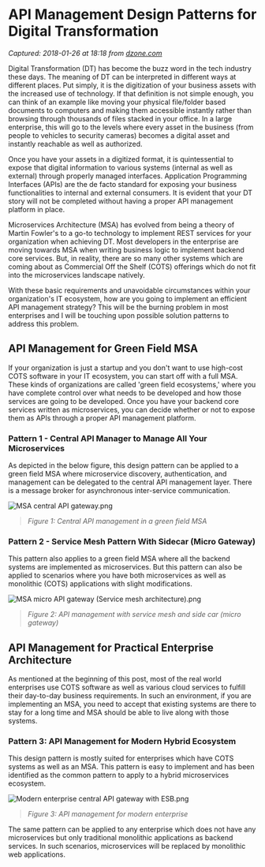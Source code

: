 # API Management Design Patterns for Digital Transformation

_Captured: 2018-01-26 at 18:18 from [dzone.com](https://dzone.com/articles/api-management-design-patterns-for-digital-transfo-1?utm_source=Top%205&utm_medium=email&utm_campaign=Top%205%202018-01-263)_

Digital Transformation (DT) has become the buzz word in the tech industry these days. The meaning of DT can be interpreted in different ways at different places. Put simply, it is the digitization of your business assets with the increased use of technology. If that definition is not simple enough, you can think of an example like moving your physical file/folder based documents to computers and making them accessible instantly rather than browsing through thousands of files stacked in your office. In a large enterprise, this will go to the levels where every asset in the business (from people to vehicles to security cameras) becomes a digital asset and instantly reachable as well as authorized.

Once you have your assets in a digitized format, it is quintessential to expose that digital information to various systems (internal as well as external) through properly managed interfaces. Application Programming Interfaces (APIs) are the de facto standard for exposing your business functionalities to internal and external consumers. It is evident that your DT story will not be completed without having a proper API management platform in place.

Microservices Architecture (MSA) has evolved from being a theory of Martin Fowler's to a go-to technology to implement REST services for your organization when achieving DT. Most developers in the enterprise are moving towards MSA when writing business logic to implement backend core services. But, in reality, there are so many other systems which are coming about as Commercial Off the Shelf (COTS) offerings which do not fit into the microservices landscape natively.

With these basic requirements and unavoidable circumstances within your organization's IT ecosystem, how are you going to implement an efficient API management strategy? This will be the burning problem in most enterprises and I will be touching upon possible solution patterns to address this problem.

## API Management for Green Field MSA

If your organization is just a startup and you don't want to use high-cost COTS software in your IT ecosystem, you can start off with a full MSA. These kinds of organizations are called 'green field ecosystems,' where you have complete control over what needs to be developed and how those services are going to be developed. Once you have your backend core services written as microservices, you can decide whether or not to expose them as APIs through a proper API management platform.

### Pattern 1 - Central API Manager to Manage All Your Microservices

As depicted in the below figure, this design pattern can be applied to a green field MSA where microservice discovery, authentication, and management can be delegated to the central API management layer. There is a message broker for asynchronous inter-service communication.

![MSA central API gateway.png](https://lh5.googleusercontent.com/IFgrmFFRSPnKp9mSt-0m8yDoUJHgX-bFAG4RqoCOaLmbq6eCgbYlLPsPXrXbII7eTuNXxdGhhG0olIpGFl44wJ7c71wu0m89DsEkLOwAyA_vddkb079fgGckjVQ4OqSol2U0necY)

> _Figure 1: Central API management in a green field MSA_

### Pattern 2 - Service Mesh Pattern With Sidecar (Micro Gateway)

This pattern also applies to a green field MSA where all the backend systems are implemented as microservices. But this pattern can also be applied to scenarios where you have both microservices as well as monolithic (COTS) applications with slight modifications.

![MSA micro API gateway \(Service mesh architecture\).png](https://lh5.googleusercontent.com/dFenAOhMaJXsajuBUNfkoOGgJiqDKhvjTe9m9yWcH66gqzfDTC2HeEHzFeQdcACJ2ly5vUAeQf3z62FUxT7pjmEkar37-ftyQS99rfX5RfQgTcwBoDuwrqAzrUj2dEp3oQuwEWfD)

> _Figure 2: API management with service mesh and side car (micro gateway)_

## API Management for Practical Enterprise Architecture

As mentioned at the beginning of this post, most of the real world enterprises use COTS software as well as various cloud services to fulfill their day-to-day business requirements. In such an environment, if you are implementing an MSA, you need to accept that existing systems are there to stay for a long time and MSA should be able to live along with those systems.

### Pattern 3: API Management for Modern Hybrid Ecosystem

This design pattern is mostly suited for enterprises which have COTS systems as well as an MSA. This pattern is easy to implement and has been identified as the common pattern to apply to a hybrid microservices ecosystem.

![Modern enterprise central API gateway with ESB.png](https://lh5.googleusercontent.com/PXPZrySv-QfNIsz55PtF5vewlthXUVliMqfWw3hlbGAO6F88kIxQrAcUwXDazmwfDMe4EI7rPhrvnO9CL-JLGcRCwMSYt1pBuFmVdZ9-CW45ID_85q6WHw0zfdxk2G6k1Jcsm_VY)

> _Figure 3: API management for modern enterprise_

The same pattern can be applied to any enterprise which does not have any microservices but only traditional monolithic applications as backend services. In such scenarios, microservices will be replaced by monolithic web applications.
